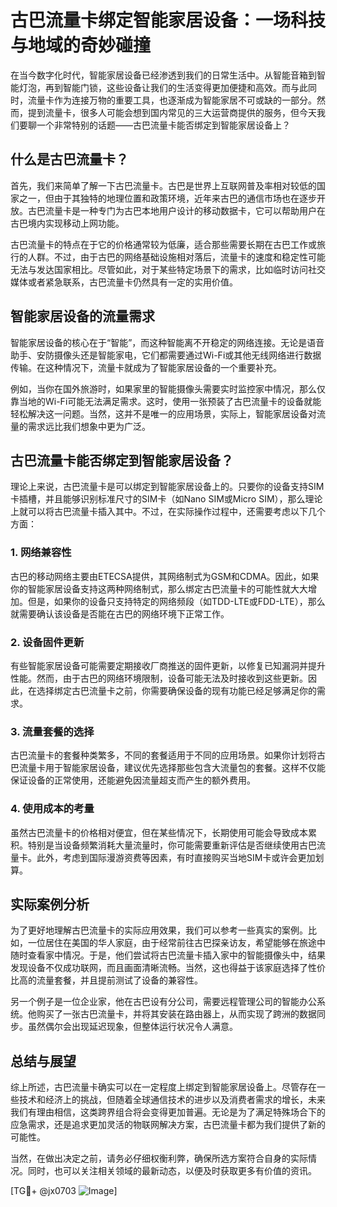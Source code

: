 # 古巴流量卡绑定智能家居设备：一场科技与地域的奇妙碰撞

在当今数字化时代，智能家居设备已经渗透到我们的日常生活中。从智能音箱到智能灯泡，再到智能门锁，这些设备让我们的生活变得更加便捷和高效。而与此同时，流量卡作为连接万物的重要工具，也逐渐成为智能家居不可或缺的一部分。然而，提到流量卡，很多人可能会想到国内常见的三大运营商提供的服务，但今天我们要聊一个非常特别的话题——古巴流量卡能否绑定到智能家居设备上？

## 什么是古巴流量卡？

首先，我们来简单了解一下古巴流量卡。古巴是世界上互联网普及率相对较低的国家之一，但由于其独特的地理位置和政策环境，近年来古巴的通信市场也在逐步开放。古巴流量卡是一种专门为古巴本地用户设计的移动数据卡，它可以帮助用户在古巴境内实现移动上网功能。

古巴流量卡的特点在于它的价格通常较为低廉，适合那些需要长期在古巴工作或旅行的人群。不过，由于古巴的网络基础设施相对落后，流量卡的速度和稳定性可能无法与发达国家相比。尽管如此，对于某些特定场景下的需求，比如临时访问社交媒体或者紧急联系，古巴流量卡仍然具有一定的实用价值。

## 智能家居设备的流量需求

智能家居设备的核心在于“智能”，而这种智能离不开稳定的网络连接。无论是语音助手、安防摄像头还是智能家电，它们都需要通过Wi-Fi或其他无线网络进行数据传输。在这种情况下，流量卡就成为了智能家居设备的一个重要补充。

例如，当你在国外旅游时，如果家里的智能摄像头需要实时监控家中情况，那么仅靠当地的Wi-Fi可能无法满足需求。这时，使用一张预装了古巴流量卡的设备就能轻松解决这一问题。当然，这并不是唯一的应用场景，实际上，智能家居设备对流量的需求远比我们想象中更为广泛。

## 古巴流量卡能否绑定到智能家居设备？

理论上来说，古巴流量卡是可以绑定到智能家居设备上的。只要你的设备支持SIM卡插槽，并且能够识别标准尺寸的SIM卡（如Nano SIM或Micro SIM），那么理论上就可以将古巴流量卡插入其中。不过，在实际操作过程中，还需要考虑以下几个方面：

### 1. 网络兼容性
古巴的移动网络主要由ETECSA提供，其网络制式为GSM和CDMA。因此，如果你的智能家居设备支持这两种网络制式，那么绑定古巴流量卡的可能性就大大增加。但是，如果你的设备只支持特定的网络频段（如TDD-LTE或FDD-LTE），那么就需要确认该设备是否能在古巴的网络环境下正常工作。

### 2. 设备固件更新
有些智能家居设备可能需要定期接收厂商推送的固件更新，以修复已知漏洞并提升性能。然而，由于古巴的网络环境限制，设备可能无法及时接收到这些更新。因此，在选择绑定古巴流量卡之前，你需要确保设备的现有功能已经足够满足你的需求。

### 3. 流量套餐的选择
古巴流量卡的套餐种类繁多，不同的套餐适用于不同的应用场景。如果你计划将古巴流量卡用于智能家居设备，建议优先选择那些包含大流量包的套餐。这样不仅能保证设备的正常使用，还能避免因流量超支而产生的额外费用。

### 4. 使用成本的考量
虽然古巴流量卡的价格相对便宜，但在某些情况下，长期使用可能会导致成本累积。特别是当设备频繁消耗大量流量时，你可能需要重新评估是否继续使用古巴流量卡。此外，考虑到国际漫游资费等因素，有时直接购买当地SIM卡或许会更加划算。

## 实际案例分析

为了更好地理解古巴流量卡的实际应用效果，我们可以参考一些真实的案例。比如，一位居住在美国的华人家庭，由于经常前往古巴探亲访友，希望能够在旅途中随时查看家中情况。于是，他们尝试将古巴流量卡插入家中的智能摄像头中，结果发现设备不仅成功联网，而且画面清晰流畅。当然，这也得益于该家庭选择了性价比高的流量套餐，并且提前测试了设备的兼容性。

另一个例子是一位企业家，他在古巴设有分公司，需要远程管理公司的智能办公系统。他购买了一张古巴流量卡，并将其安装在路由器上，从而实现了跨洲的数据同步。虽然偶尔会出现延迟现象，但整体运行状况令人满意。

## 总结与展望

综上所述，古巴流量卡确实可以在一定程度上绑定到智能家居设备上。尽管存在一些技术和经济上的挑战，但随着全球通信技术的进步以及消费者需求的增长，未来我们有理由相信，这类跨界组合将会变得更加普遍。无论是为了满足特殊场合下的应急需求，还是追求更加灵活的物联网解决方案，古巴流量卡都为我们提供了新的可能性。

当然，在做出决定之前，请务必仔细权衡利弊，确保所选方案符合自身的实际情况。同时，也可以关注相关领域的最新动态，以便及时获取更多有价值的资讯。

[TG💪+ @jx0703 ![Image](https://github.com/user-attachments/assets/dbca1d08-cadb-493c-b0ec-ad6f7a83f270)]